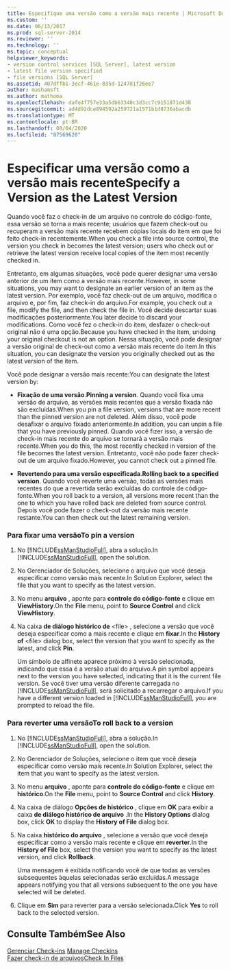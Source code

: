 ```yaml
---
title: Especifique uma versão como a versão mais recente | Microsoft Docs
ms.custom: ''
ms.date: 06/13/2017
ms.prod: sql-server-2014
ms.reviewer: ''
ms.technology: ''
ms.topic: conceptual
helpviewer_keywords:
- version control services [SQL Server], latest version
- latest file version specified
- file versions [SQL Server]
ms.assetid: 407dffb1-3ecf-461e-835d-124781f26ee7
author: mashamsft
ms.author: mathoma
ms.openlocfilehash: dafe4f757e33a5db63340c3d3cc7c9151871d438
ms.sourcegitcommit: ad4d92dce894592a259721a1571b1d8736abacdb
ms.translationtype: MT
ms.contentlocale: pt-BR
ms.lasthandoff: 08/04/2020
ms.locfileid: "87569620"
---
```

# <a name="specify-a-version-as-the-latest-version"></a><span data-ttu-id="f2cb5-102">Especificar uma versão como a versão mais recente</span><span class="sxs-lookup"><span data-stu-id="f2cb5-102">Specify a Version as the Latest Version</span></span>
  <span data-ttu-id="f2cb5-103">Quando você faz o check-in de um arquivo no controle do código-fonte, essa versão se torna a mais recente; usuários que fazem check-out ou recuperam a versão mais recente recebem cópias locais do item em que foi feito check-in recentemente.</span><span class="sxs-lookup"><span data-stu-id="f2cb5-103">When you check a file into source control, the version you check in becomes the latest version; users who check out or retrieve the latest version receive local copies of the item most recently checked in.</span></span>  
  
 <span data-ttu-id="f2cb5-104">Entretanto, em algumas situações, você pode querer designar uma versão anterior de um item como a versão mais recente.</span><span class="sxs-lookup"><span data-stu-id="f2cb5-104">However, in some situations, you may want to designate an earlier version of an item as the latest version.</span></span> <span data-ttu-id="f2cb5-105">Por exemplo, você faz check-out de um arquivo, modifica o arquivo e, por fim, faz check-in do arquivo.</span><span class="sxs-lookup"><span data-stu-id="f2cb5-105">For example, you check out a file, modify the file, and then check the file in.</span></span> <span data-ttu-id="f2cb5-106">Você decide descartar suas modificações posteriormente.</span><span class="sxs-lookup"><span data-stu-id="f2cb5-106">You later decide to discard your modifications.</span></span> <span data-ttu-id="f2cb5-107">Como você fez o check-in do item, desfazer o check-out original não é uma opção.</span><span class="sxs-lookup"><span data-stu-id="f2cb5-107">Because you have checked in the item, undoing your original checkout is not an option.</span></span> <span data-ttu-id="f2cb5-108">Nessa situação, você pode designar a versão original de check-out como a versão mais recente do item.</span><span class="sxs-lookup"><span data-stu-id="f2cb5-108">In this situation, you can designate the version you originally checked out as the latest version of the item.</span></span>  
  
 <span data-ttu-id="f2cb5-109">Você pode designar a versão mais recente:</span><span class="sxs-lookup"><span data-stu-id="f2cb5-109">You can designate the latest version by:</span></span>  
  
-   <span data-ttu-id="f2cb5-110">**Fixação de uma versão**.</span><span class="sxs-lookup"><span data-stu-id="f2cb5-110">**Pinning a version**.</span></span> <span data-ttu-id="f2cb5-111">Quando você fixa uma versão de arquivo, as versões mais recentes que a versão fixada não são excluídas.</span><span class="sxs-lookup"><span data-stu-id="f2cb5-111">When you pin a file version, versions that are more recent than the pinned version are not deleted.</span></span> <span data-ttu-id="f2cb5-112">Além disso, você pode desafixar o arquivo fixado anteriormente.</span><span class="sxs-lookup"><span data-stu-id="f2cb5-112">In addition, you can unpin a file that you have previously pinned.</span></span> <span data-ttu-id="f2cb5-113">Quando você fizer isso, a versão de check-in mais recente do arquivo se tornará a versão mais recente.</span><span class="sxs-lookup"><span data-stu-id="f2cb5-113">When you do this, the most recently checked in version of the file becomes the latest version.</span></span> <span data-ttu-id="f2cb5-114">Entretanto, você não pode fazer check-out de um arquivo fixado.</span><span class="sxs-lookup"><span data-stu-id="f2cb5-114">However, you cannot check out a pinned file.</span></span>  
  
-   <span data-ttu-id="f2cb5-115">**Revertendo para uma versão especificada**.</span><span class="sxs-lookup"><span data-stu-id="f2cb5-115">**Rolling back to a specified version**.</span></span> <span data-ttu-id="f2cb5-116">Quando você reverte uma versão, todas as versões mais recentes do que a revertida serão excluídas do controle de código-fonte.</span><span class="sxs-lookup"><span data-stu-id="f2cb5-116">When you roll back to a version, all versions more recent than the one to which you have rolled back are deleted from source control.</span></span> <span data-ttu-id="f2cb5-117">Depois você pode fazer o check-out da versão mais recente restante.</span><span class="sxs-lookup"><span data-stu-id="f2cb5-117">You can then check out the latest remaining version.</span></span>  
  
### <a name="to-pin-a-version"></a><span data-ttu-id="f2cb5-118">Para fixar uma versão</span><span class="sxs-lookup"><span data-stu-id="f2cb5-118">To pin a version</span></span>  
  
1.  <span data-ttu-id="f2cb5-119">No [!INCLUDE[ssManStudioFull](../includes/ssmanstudiofull-md.md)], abra a solução.</span><span class="sxs-lookup"><span data-stu-id="f2cb5-119">In [!INCLUDE[ssManStudioFull](../includes/ssmanstudiofull-md.md)], open the solution.</span></span>  
  
2.  <span data-ttu-id="f2cb5-120">No Gerenciador de Soluções, selecione o arquivo que você deseja especificar como versão mais recente.</span><span class="sxs-lookup"><span data-stu-id="f2cb5-120">In Solution Explorer, select the file that you want to specify as the latest version.</span></span>  
  
3.  <span data-ttu-id="f2cb5-121">No menu **arquivo** , aponte para **controle do código-fonte** e clique em **ViewHistory**.</span><span class="sxs-lookup"><span data-stu-id="f2cb5-121">On the **File** menu, point to **Source Control** and click **ViewHistory**.</span></span>  
  
4.  <span data-ttu-id="f2cb5-122">Na caixa **de diálogo histórico de** \<file> , selecione a versão que você deseja especificar como a mais recente e clique em **fixar**.</span><span class="sxs-lookup"><span data-stu-id="f2cb5-122">In the **History of** \<file> dialog box, select the version that you want to specify as the latest, and click **Pin**.</span></span>  
  
     <span data-ttu-id="f2cb5-123">Um símbolo de alfinete aparece próximo à versão selecionada, indicando que essa é a versão atual do arquivo.</span><span class="sxs-lookup"><span data-stu-id="f2cb5-123">A pin symbol appears next to the version you have selected, indicating that it is the current file version.</span></span> <span data-ttu-id="f2cb5-124">Se você tiver uma versão diferente carregada no [!INCLUDE[ssManStudioFull](../includes/ssmanstudiofull-md.md)], será solicitado a recarregar o arquivo.</span><span class="sxs-lookup"><span data-stu-id="f2cb5-124">If you have a different version loaded in [!INCLUDE[ssManStudioFull](../includes/ssmanstudiofull-md.md)], you are prompted to reload the file.</span></span>  
  
### <a name="to-roll-back-to-a-version"></a><span data-ttu-id="f2cb5-125">Para reverter uma versão</span><span class="sxs-lookup"><span data-stu-id="f2cb5-125">To roll back to a version</span></span>  
  
1.  <span data-ttu-id="f2cb5-126">No [!INCLUDE[ssManStudioFull](../includes/ssmanstudiofull-md.md)], abra a solução.</span><span class="sxs-lookup"><span data-stu-id="f2cb5-126">In [!INCLUDE[ssManStudioFull](../includes/ssmanstudiofull-md.md)], open the solution.</span></span>  
  
2.  <span data-ttu-id="f2cb5-127">No Gerenciador de Soluções, selecione o item que você deseja especificar como versão mais recente.</span><span class="sxs-lookup"><span data-stu-id="f2cb5-127">In Solution Explorer, select the item that you want to specify as the latest version.</span></span>  
  
3.  <span data-ttu-id="f2cb5-128">No menu **arquivo** , aponte para **controle do código-fonte** e clique em **histórico**.</span><span class="sxs-lookup"><span data-stu-id="f2cb5-128">On the **File** menu, point to **Source Control** and click **History**.</span></span>  
  
4.  <span data-ttu-id="f2cb5-129">Na caixa de diálogo **Opções de histórico** , clique em **OK** para exibir a caixa **de diálogo histórico de arquivo** .</span><span class="sxs-lookup"><span data-stu-id="f2cb5-129">In the **History Options** dialog box, click **OK** to display the **History of File** dialog box.</span></span>  
  
5.  <span data-ttu-id="f2cb5-130">Na caixa **histórico do arquivo** , selecione a versão que você deseja especificar como a versão mais recente e clique em **reverter**.</span><span class="sxs-lookup"><span data-stu-id="f2cb5-130">In the **History of File** box, select the version you want to specify as the latest version, and click **Rollback**.</span></span>  
  
     <span data-ttu-id="f2cb5-131">Uma mensagem é exibida notificando você de que todas as versões subsequentes àquelas selecionadas serão excluídas.</span><span class="sxs-lookup"><span data-stu-id="f2cb5-131">A message appears notifying you that all versions subsequent to the one you have selected will be deleted.</span></span>  
  
6.  <span data-ttu-id="f2cb5-132">Clique em **Sim** para reverter para a versão selecionada.</span><span class="sxs-lookup"><span data-stu-id="f2cb5-132">Click **Yes** to roll back to the selected version.</span></span>  
  
## <a name="see-also"></a><span data-ttu-id="f2cb5-133">Consulte Também</span><span class="sxs-lookup"><span data-stu-id="f2cb5-133">See Also</span></span>  
 <span data-ttu-id="f2cb5-134">[Gerenciar Check-ins](../../2014/database-engine/manage-checkins.md) </span><span class="sxs-lookup"><span data-stu-id="f2cb5-134">[Manage Checkins](../../2014/database-engine/manage-checkins.md) </span></span>  
 [<span data-ttu-id="f2cb5-135">Fazer check-in de arquivos</span><span class="sxs-lookup"><span data-stu-id="f2cb5-135">Check In Files</span></span>](../../2014/database-engine/check-in-files.md)  
  
  
